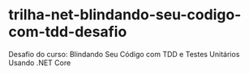 # trilha-net-blindando-seu-codigo-com-tdd-desafio
Desafio do curso: Blindando Seu Código com TDD e Testes Unitários Usando .NET Core
